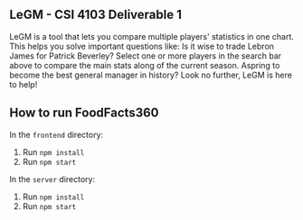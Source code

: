 
## LeGM - CSI 4103 Deliverable 1

LeGM is a tool that lets you compare multiple players' statistics in one chart. This helps you solve important questions like: Is it wise to trade Lebron James for Patrick Beverley? Select one or more players in the search bar above to compare the main stats along of the current season. Aspring to become the best general manager in history? Look no further, LeGM is here to help!

## How to run FoodFacts360

In the `frontend` directory:
1. Run `npm install`
2. Run `npm start`

In the `server` directory:
1. Run `npm install`
2. Run `npm start`
